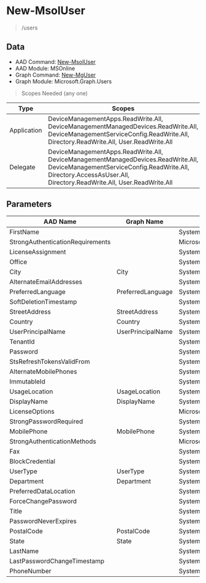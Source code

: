 # New-MsolUser

> /users

## Data

+ AAD Command: [New-MsolUser](https://docs.microsoft.com/en-us/powershell/module/MSOnline/New-MsolUser)
+ AAD Module: MSOnline
+ Graph Command: [New-MgUser](https://docs.microsoft.com/en-us/powershell/module/Microsoft.Graph.Users/New-MgUser)
+ Graph Module: Microsoft.Graph.Users

> Scopes Needed (any one)

|Type|Scopes|
|---|---|
|Application|DeviceManagementApps.ReadWrite.All, DeviceManagementManagedDevices.ReadWrite.All, DeviceManagementServiceConfig.ReadWrite.All, Directory.ReadWrite.All, User.ReadWrite.All|
|Delegate|DeviceManagementApps.ReadWrite.All, DeviceManagementManagedDevices.ReadWrite.All, DeviceManagementServiceConfig.ReadWrite.All, Directory.AccessAsUser.All, Directory.ReadWrite.All, User.ReadWrite.All|

## Parameters

|AAD Name|Graph Name|AAD Type|Graph Type|Infos|
|---|---|---|---|---|
|FirstName||System.String|||
|StrongAuthenticationRequirements||Microsoft.Online.Administration.StrongAuthenticationRequirement[]|||
|LicenseAssignment||System.String[]|||
|Office||System.String|||
|City|City|System.String|System.String||
|AlternateEmailAddresses||System.String[]|||
|PreferredLanguage|PreferredLanguage|System.String|System.String||
|SoftDeletionTimestamp||System.Nullable/System.DateTime|||
|StreetAddress|StreetAddress|System.String|System.String||
|Country|Country|System.String|System.String||
|UserPrincipalName|UserPrincipalName|System.String|System.String||
|TenantId||System.Nullable/System.Guid|||
|Password||System.String|||
|StsRefreshTokensValidFrom||System.Nullable/System.DateTime|||
|AlternateMobilePhones||System.String[]|||
|ImmutableId||System.String|||
|UsageLocation|UsageLocation|System.String|System.String||
|DisplayName|DisplayName|System.String|System.String||
|LicenseOptions||Microsoft.Online.Administration.LicenseOption[]|||
|StrongPasswordRequired||System.Nullable/System.Boolean|||
|MobilePhone|MobilePhone|System.String|System.String||
|StrongAuthenticationMethods||Microsoft.Online.Administration.StrongAuthenticationMethod[]|||
|Fax||System.String|||
|BlockCredential||System.Nullable/System.Boolean|||
|UserType|UserType|System.Nullable/Microsoft.Online.Administration.UserType|System.String||
|Department|Department|System.String|System.String||
|PreferredDataLocation||System.String|||
|ForceChangePassword||System.Nullable/System.Boolean|||
|Title||System.String|||
|PasswordNeverExpires||System.Nullable/System.Boolean|||
|PostalCode|PostalCode|System.String|System.String||
|State|State|System.String|System.String||
|LastName||System.String|||
|LastPasswordChangeTimestamp||System.Nullable/System.DateTime|||
|PhoneNumber||System.String|||

